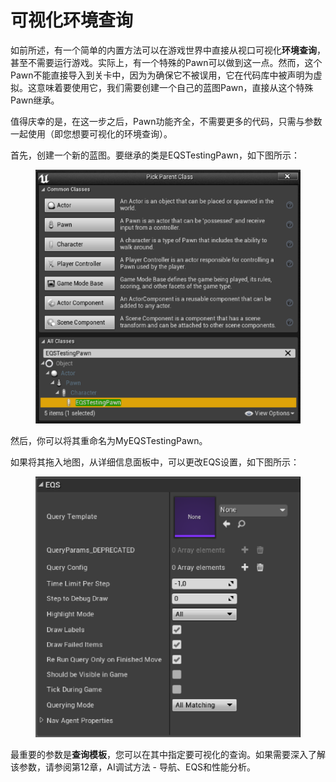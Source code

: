 # 可视化环境查询

如前所述，有一个简单的内置方法可以在游戏世界中直接从视口可视化**环境查询**，甚至不需要运行游戏。实际上，有一个特殊的Pawn可以做到这一点。然而，这个Pawn不能直接导入到关卡中，因为为确保它不被误用，它在代码库中被声明为虚拟。这意味着要使用它，我们需要创建一个自己的蓝图Pawn，直接从这个特殊Pawn继承。

值得庆幸的是，在这一步之后，Pawn功能齐全，不需要更多的代码，只需与参数一起使用（即您想要可视化的环境查询）。

首先，创建一个新的蓝图。要继承的类是EQSTestingPawn，如下图所示：

<figure><img src="../../../.gitbook/assets/image (16) (1).png" alt=""><figcaption></figcaption></figure>

然后，你可以将其重命名为MyEQSTestingPawn。

如果将其拖入地图，从详细信息面板中，可以更改EQS设置，如下图所示：&#x20;

<figure><img src="../../../.gitbook/assets/image (17) (1).png" alt=""><figcaption></figcaption></figure>

最重要的参数是**查询模板**，您可以在其中指定要可视化的查询。如果需要深入了解该参数，请参阅第12章，AI调试方法 - 导航、EQS和性能分析。
